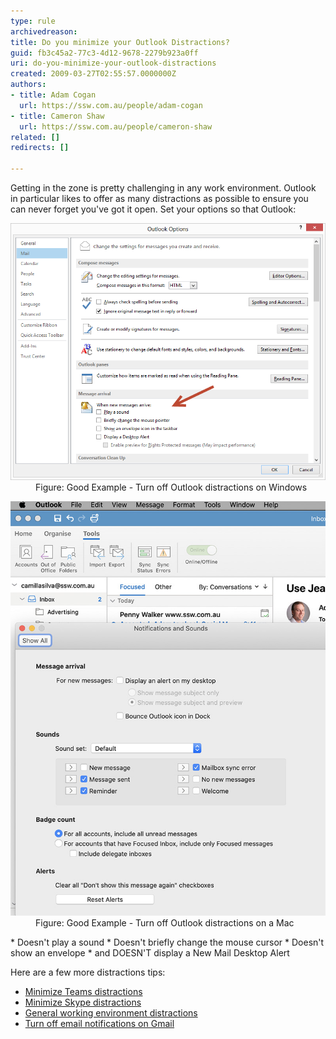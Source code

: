 ```yaml
---
type: rule
archivedreason: 
title: Do you minimize your Outlook Distractions?
guid: fb3c45a2-77c3-4d12-9678-2279b923a0ff
uri: do-you-minimize-your-outlook-distractions
created: 2009-03-27T02:55:57.0000000Z
authors:
- title: Adam Cogan
  url: https://ssw.com.au/people/adam-cogan
- title: Cameron Shaw
  url: https://ssw.com.au/people/cameron-shaw
related: []
redirects: []

---
```


Getting in the zone is pretty challenging in any work environment. Outlook in particular likes to offer as many distractions as possible to ensure you can never forget you've got it open. Set your options so that Outlook:  

<!--endintro-->
<dl class="goodImage"><dt>
      <img alt="OutlookDistractions.png" src="OutlookDistractions.png" style="width:750px;">
   </dt><dd>Figure: Good Example - Turn off Outlook distractions on Windows<br></dd></dl><dl class="goodImage"><dt>
      <img src="minimize-outlook-distractions-mac.jpg" alt="minimize-outlook-distractions-mac.jpg" style="width:750px;">
   </dt><dd>Figure: Good Example - Turn off Outlook distractions on a Mac<br></dd></dl>
* Doesn't play a sound
* Doesn't briefly change the mouse cursor
* Doesn't show an envelope
* and DOESN'T display a New Mail Desktop Alert


Here are a few more distractions tips:

* [Minimize Teams distractions](/Do-you-minimize-Team-distractions)
* [Minimize Skype distractions](/minimize-Skype-distractions)
* [General working environment distractions](/DealWithDistractions)
* [Turn off email notifications on Gmail](https://support.google.com/mail/answer/1075549)
